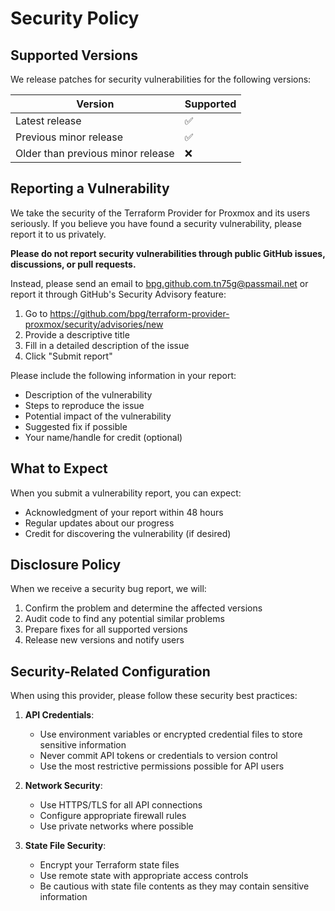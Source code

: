 # Security Policy

## Supported Versions

We release patches for security vulnerabilities for the following versions:

| Version                           | Supported          |
|-----------------------------------|--------------------|
| Latest release                    | :white_check_mark: |
| Previous minor release            | :white_check_mark: |
| Older than previous minor release | :x:                |

## Reporting a Vulnerability

We take the security of the Terraform Provider for Proxmox and its users seriously. If you believe you have found a security vulnerability, please report it to us privately.

**Please do not report security vulnerabilities through public GitHub issues, discussions, or pull requests.**

Instead, please send an email to [bpg.github.com.tn75g@passmail.net](mailto:bpg.github.com.tn75g@passmail.net) or report it through GitHub's Security Advisory feature:

1. Go to <https://github.com/bpg/terraform-provider-proxmox/security/advisories/new>
2. Provide a descriptive title
3. Fill in a detailed description of the issue
4. Click "Submit report"

Please include the following information in your report:

- Description of the vulnerability
- Steps to reproduce the issue
- Potential impact of the vulnerability
- Suggested fix if possible
- Your name/handle for credit (optional)

## What to Expect

When you submit a vulnerability report, you can expect:

- Acknowledgment of your report within 48 hours
- Regular updates about our progress
- Credit for discovering the vulnerability (if desired)

## Disclosure Policy

When we receive a security bug report, we will:

1. Confirm the problem and determine the affected versions
2. Audit code to find any potential similar problems
3. Prepare fixes for all supported versions
4. Release new versions and notify users

## Security-Related Configuration

When using this provider, please follow these security best practices:

1. **API Credentials**:
   - Use environment variables or encrypted credential files to store sensitive information
   - Never commit API tokens or credentials to version control
   - Use the most restrictive permissions possible for API users

2. **Network Security**:
   - Use HTTPS/TLS for all API connections
   - Configure appropriate firewall rules
   - Use private networks where possible

3. **State File Security**:
   - Encrypt your Terraform state files
   - Use remote state with appropriate access controls
   - Be cautious with state file contents as they may contain sensitive information
